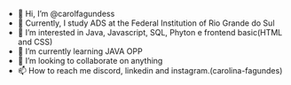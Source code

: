 - 👋 Hi, I’m @carolfagundess
- 📝 Currently, I study ADS at the Federal Institution of Rio Grande do Sul
- 👀 I’m interested in Java, Javascript, SQL, Phyton e frontend basic(HTML and CSS)
- 🌱 I’m currently learning JAVA OPP
- 💞️ I’m looking to collaborate on anything
- 📫 How to reach me discord, linkedin and instagram.(carolina-fagundes)

<!---
carolfagundess/carolfagundess is a ✨ special ✨ repository because its `README.md` (this file) appears on your GitHub profile.
--->

